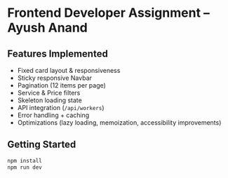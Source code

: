 
# Frontend Developer Assignment – Ayush Anand

## Features Implemented
- Fixed card layout & responsiveness
- Sticky responsive Navbar
- Pagination (12 items per page)
- Service & Price filters
- Skeleton loading state
- API integration (`/api/workers`)
- Error handling + caching
- Optimizations (lazy loading, memoization, accessibility improvements)

## Getting Started
```bash
npm install
npm run dev
